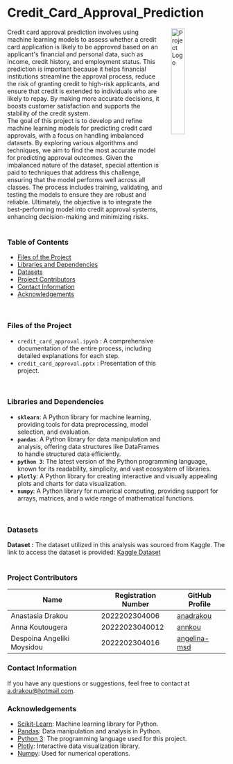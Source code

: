 # Credit_Card_Approval_Prediction

<img src="https://www.debt.com/wp-content/uploads/2014/05/Credit-Card-Visa-Master-Card.webp" alt="Project Logo" align="right" style="margin-left: 20px; width: 25%;">
    Credit card approval prediction involves using machine learning models to assess whether a credit card application is likely to be approved based on an applicant's financial and personal data, such as income, credit history, and employment status. This prediction is important because it helps financial institutions streamline the approval process, reduce the risk of granting credit to high-risk applicants, and ensure that credit is extended to individuals who are likely to repay. By making more accurate decisions, it boosts customer satisfaction and supports the stability of the credit system.  <br>
    The goal of this project is to develop and refine machine learning models for predicting credit card approvals, with a focus on handling imbalanced datasets. By exploring various algorithms and techniques, we aim to find the most accurate model for predicting approval outcomes. Given the imbalanced nature of the dataset, special attention is paid to techniques that address this challenge, ensuring that the model performs well across all classes. The process includes training, validating, and testing the models to ensure they are robust and reliable. Ultimately, the objective is to integrate the best-performing model into credit approval systems, enhancing decision-making and minimizing risks.
<br> <br>

### Table of Contents
- [Files of the Project](#files-of-the-project)
- [Libraries and Dependencies](#libraries-and-dependencies)
- [Datasets](#datasets)
- [Project Contributors](#project-contributors)
- [Contact Information](#contact-information)
- [Acknowledgements](#acknowledgements)
<br>
  
### Files of the Project
- `credit_card_approval.ipynb` : A comprehensive documentation of the entire process, including detailed explanations for each step.
- `credit_card_approval.pptx` : Presentation of this project.
<br>

### Libraries and Dependencies
- **`sklearn`**: A Python library for machine learning, providing tools for data preprocessing, model selection, and evaluation.
- **`pandas`**: A Python library for data manipulation and analysis, offering data structures like DataFrames to handle structured data efficiently.
- **`python 3`**: The latest version of the Python programming language, known for its readability, simplicity, and vast ecosystem of libraries.
- **`plotly`**: A Python library for creating interactive and visually appealing plots and charts for data visualization.
- **`numpy`**: A Python library for numerical computing, providing support for arrays, matrices, and a wide range of mathematical functions.
<br>

### Datasets 
**Dataset :** The dataset utilized in this analysis was sourced from Kaggle. The link to access the dataset is provided: [Kaggle Dataset](https://www.kaggle.com/datasets/rikdifos/credit-card-approval-prediction)  
<br>


### Project Contributors

| Name           | Registration Number                | GitHub Profile                              |
|----------------|---------------------|---------------------------------------------|
| Anastasia Drakou     | 2022202304006      | [anadrakou](https://github.com/anadrakou) |
| Anna Koutougera       | 20222023040012     | [annkou](https://github.com/annkou)     |
| Despoina Angeliki Moysidou       | 2022202304016     | [angelina-msd](https://github.com/angelina-msd)     |

### Contact Information
If you have any questions or suggestions, feel free to contact at a.drakou@hotmail.com.

### Acknowledgements
- [Scikit-Learn](scikit-learn.org/stable/): Machine learning library for Python.
- [Pandas](https://pandas.pydata.org/): Data manipulation and analysis in Python.
- [Python 3](https://www.python.org/): The programming language used for this project.
- [Plotly](https://plotly.com/python/): Interactive data visualization library.
- [Numpy](https://numpy.org/): Used for numerical operations.
<br>
